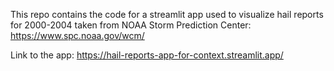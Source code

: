 This repo contains the code for a streamlit app used to visualize hail reports for 2000-2004 taken from NOAA Storm Prediction Center: https://www.spc.noaa.gov/wcm/

Link to the app: https://hail-reports-app-for-context.streamlit.app/
